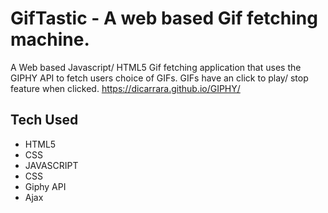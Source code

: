 # GifTastic - A web based Gif fetching machine.
A Web based Javascript/ HTML5 Gif fetching application that uses the GIPHY API to fetch users choice of GIFs. GIFs have an click to play/ stop feature when clicked.
https://dicarrara.github.io/GIPHY/

## Tech Used
* HTML5
* CSS
* JAVASCRIPT
* CSS
* Giphy API
* Ajax

